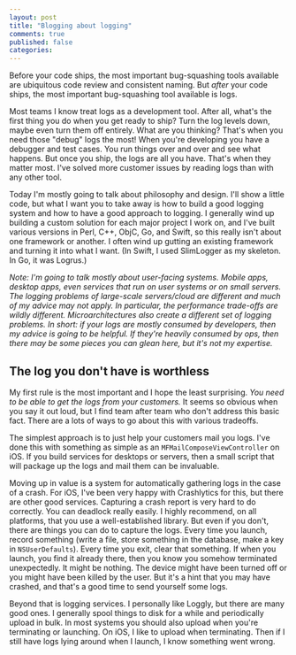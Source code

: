 ```yaml
---
layout: post
title: "Blogging about logging"
comments: true
published: false
categories: 
---
```


Before your code ships, the most important bug-squashing tools available are ubiquitous code review and consistent naming. But *after* your code ships, the most important bug-squashing tool available is logs.

Most teams I know treat logs as a development tool. After all, what's the first thing you do when you get ready to ship? Turn the log levels down, maybe even turn them off entirely. What are you thinking? That's when you need those "debug" logs the most! When you're developing you have a debugger and test cases. You run things over and over and see what happens. But once you ship, the logs are all you have. That's when they matter most. I've solved more customer issues by reading logs than with any other tool.

Today I'm mostly going to talk about philosophy and design. I'll show a little code, but what I want you to take away is how to build a good logging system and how to have a good approach to logging. I generally wind up building a custom solution for each major project I work on, and I've built various versions in Perl, C++, ObjC, Go, and Swift, so this really isn't about one framework or another. I often wind up gutting an existing framework and turning it into what I want. (In Swift, I used SlimLogger as my skeleton. In Go, it was Logrus.)

*Note: I'm going to talk mostly about user-facing systems. Mobile apps, desktop apps, even services that run on user systems or on small servers. The logging problems of large-scale servers/cloud are different and much of my advice may not apply. In particular, the performance trade-offs are wildly different. Microarchitectures also create a different set of logging problems. In short: if your logs are mostly consumed by developers, then my advice is going to be helpful. If they're heavily consumed by ops, then there may be some pieces you can glean here, but it's not my expertise.*

## The log you don't have is worthless

My first rule is the most important and I hope the least surprising. *You need to be able to get the logs from your customers.* It seems so obvious when you say it out loud, but I find team after team who don't address this basic fact. There are a lots of ways to go about this with various tradeoffs.

The simplest approach is to just help your customers mail you logs. I've done this with something as simple as an `MFMailComposeViewController` on iOS. If you build services for desktops or servers, then a small script that will package up the logs and mail them can be invaluable.

Moving up in value is a system for automatically gathering logs in the case of a crash. For iOS, I've been very happy with Crashlytics for this, but there are other good services. Capturing a crash report is very hard to do correctly. You can deadlock really easily. I highly recommend, on all platforms, that you use a well-established library. But even if you don't, there are things you can do to capture the logs. Every time you launch, record something (write a file, store something in the database, make a key in `NSUserDefaults`). Every time you exit, clear that something. If when you launch, you find it already there, then you know you somehow terminated unexpectedly. It might be nothing. The device might have been turned off or you might have been killed by the user. But it's a hint that you may have crashed, and that's a good time to send yourself some logs.

Beyond that is logging services. I personally like Loggly, but there are many good ones. I generally spool things to disk for a while and periodically upload in bulk. In most systems you should also upload when you're terminating or launching. On iOS, I like to upload when terminating. Then if I still have logs lying around when I launch, I know something went wrong.